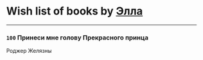 # Wish list of books by [Элла](https://www.facebook.com/app_scoped_user_id/1002037069862545/)
---

### `100` Принеси мне голову Прекрасного принца
Роджер Желязны


